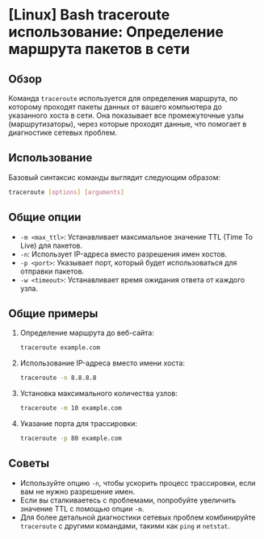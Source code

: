 # [Linux] Bash traceroute использование: Определение маршрута пакетов в сети

## Обзор
Команда `traceroute` используется для определения маршрута, по которому проходят пакеты данных от вашего компьютера до указанного хоста в сети. Она показывает все промежуточные узлы (маршрутизаторы), через которые проходят данные, что помогает в диагностике сетевых проблем.

## Использование
Базовый синтаксис команды выглядит следующим образом:

```bash
traceroute [options] [arguments]
```

## Общие опции
- `-m <max_ttl>`: Устанавливает максимальное значение TTL (Time To Live) для пакетов.
- `-n`: Использует IP-адреса вместо разрешения имен хостов.
- `-p <port>`: Указывает порт, который будет использоваться для отправки пакетов.
- `-w <timeout>`: Устанавливает время ожидания ответа от каждого узла.

## Общие примеры
1. Определение маршрута до веб-сайта:
   ```bash
   traceroute example.com
   ```

2. Использование IP-адреса вместо имени хоста:
   ```bash
   traceroute -n 8.8.8.8
   ```

3. Установка максимального количества узлов:
   ```bash
   traceroute -m 10 example.com
   ```

4. Указание порта для трассировки:
   ```bash
   traceroute -p 80 example.com
   ```

## Советы
- Используйте опцию `-n`, чтобы ускорить процесс трассировки, если вам не нужно разрешение имен.
- Если вы сталкиваетесь с проблемами, попробуйте увеличить значение TTL с помощью опции `-m`.
- Для более детальной диагностики сетевых проблем комбинируйте `traceroute` с другими командами, такими как `ping` и `netstat`.